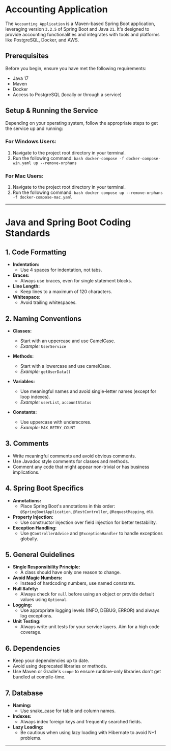 # Accounting Application

The `Accounting Application` is a Maven-based Spring Boot application, leveraging version `3.2.5` of Spring Boot and Java `21`. It's designed to provide accounting functionalities and integrates with tools and platforms like PostgreSQL, Docker, and AWS.

## Prerequisites

Before you begin, ensure you have met the following requirements:

- Java 17
- Maven
- Docker
- Access to PostgreSQL (locally or through a service)


## Setup & Running the Service

Depending on your operating system, follow the appropriate steps to get the service up and running:

### For Windows Users:

1. Navigate to the project root directory in your terminal.
2. Run the following command:
   ```bash docker-compose -f docker-compose-win.yaml up --remove-orphans```

### For Mac Users:

1. Navigate to the project root directory in your terminal.
2. Run the following command:
   ```bash docker compose up --remove-orphans -f docker-compose-mac.yaml ```



---

# Java and Spring Boot Coding Standards

## 1. Code Formatting

- **Indentation:**
    - Use 4 spaces for indentation, not tabs.
- **Braces:**
    - Always use braces, even for single statement blocks.
- **Line Length:**
    - Keep lines to a maximum of 120 characters.
- **Whitespace:**
    - Avoid trailing whitespaces.

## 2. Naming Conventions

- **Classes:**
    - Start with an uppercase and use CamelCase.
    - *Example:* `UserService`

- **Methods:**
    - Start with a lowercase and use camelCase.
    - *Example:* `getUserData()`
- **Variables:**
    - Use meaningful names and avoid single-letter names (except for loop indexes).
    - *Example:* `userList`, `accountStatus`
- **Constants:**
    - Use uppercase with underscores.
    - *Example:* `MAX_RETRY_COUNT`

## 3. Comments

- Write meaningful comments and avoid obvious comments.
- Use Javadoc style comments for classes and methods.
- Comment any code that might appear non-trivial or has business implications.

## 4. Spring Boot Specifics

- **Annotations:**
    - Place Spring Boot's annotations in this order: `@SpringBootApplication`, `@RestController`, `@RequestMapping`, etc.
- **Property Injection:**
    - Use constructor injection over field injection for better testability.
- **Exception Handling:**
    - Use `@ControllerAdvice` and `@ExceptionHandler` to handle exceptions globally.

## 5. General Guidelines

- **Single Responsibility Principle:**
    - A class should have only one reason to change.
- **Avoid Magic Numbers:**
    - Instead of hardcoding numbers, use named constants.
- **Null Safety:**
    - Always check for `null` before using an object or provide default values using `Optional`.
- **Logging:**
    - Use appropriate logging levels (INFO, DEBUG, ERROR) and always log exceptions.
- **Unit Testing:**
    - Always write unit tests for your service layers. Aim for a high code coverage.

## 6. Dependencies

- Keep your dependencies up to date.
- Avoid using deprecated libraries or methods.
- Use Maven or Gradle's `scope` to ensure runtime-only libraries don't get bundled at compile-time.

## 7. Database

- **Naming:**
    - Use snake_case for table and column names.
- **Indexes:**
    - Always index foreign keys and frequently searched fields.
- **Lazy Loading:**
    - Be cautious when using lazy loading with Hibernate to avoid N+1 problems.

---
